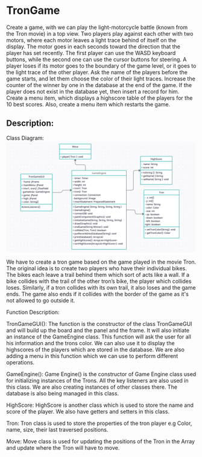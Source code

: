 # TronGame

Create a game, with we can play the light-motorcycle battle (known from the Tron
movie) in a top view. Two players play against each other with two motors, where each motor
leaves a light trace behind of itself on the display. The motor goes in each seconds
toward the direction that the player has set recently. The first player can use the WASD
keyboard buttons, while the second one can use the cursor buttons for steering.
A player loses if its motor goes to the boundary of the game level, or it goes to the light
trace of the other player. Ask the name of the players before the game starts, and let them
choose the color of their light traces. Increase the counter of the winner by one in the
database at the end of the game. If the player does not exist in the database yet, then insert
a record for him. Create a menu item, which displays a highscore table of the players for
the 10 best scores. Also, create a menu item which restarts the game.


## Description:
Class Diagram:
![UML Diagram](uml.png)

We have to create a tron game based on the game played in the movie Tron. The original idea
is to create two players who have their individual bikes. The bikes each leave a trail behind
them which sort of acts like a wall. If a bike collides with the trail of the other tron’s bike, the
player which collides loses. Similarly, if a tron collides with its own trail, it also loses and the
game ends. The game also ends if it collides with the border of the game as it's not allowed to
go outside it.

Function Description:

TronGameGUI():
The function is the constructor of the class TronGameGUI and will build up the board and the
panel and the frame. It will also initiate an instance of the GameEngine class. This function will
ask the user for all his information and the trons color. We can also use it to display the
highscores of the players which are stored in the database. We are also adding a menu in this
function which we can use to perform different operations.

GameEngine():
Game Engine() is the constructor of Game Engine class used for initializing instances of the
Trons. All the key listeners are also used in this class. We are also creating instances of other
classes there. The database is also being managed in this class.

HighScore:
HighScore is another class which is used to store the name and score of the player. We also
have getters and setters in this class.

Tron:
Tron class is used to store the properties of the tron player e.g Color, name, size, their last
traversed positions.

Move:
Move class is used for updating the positions of the Tron in the Array and update where the
Tron will have to move.

